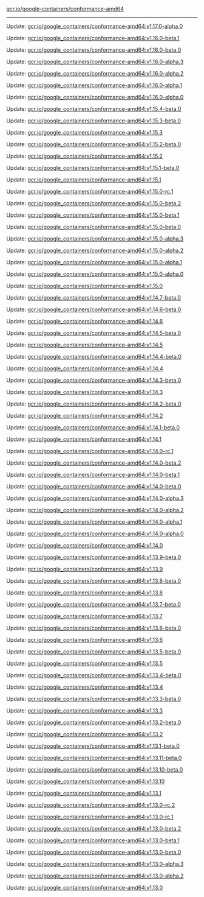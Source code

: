 [gcr.io/google-containers/conformance-amd64](https://hub.docker.com/r/cruse/conformance-amd64/tags/) 

----
Update: [gcr.io/google_containers/conformance-amd64:v1.17.0-alpha.0](https://hub.docker.com/r/cruse/conformance-amd64/tags/)

Update: [gcr.io/google_containers/conformance-amd64:v1.16.0-beta.1](https://hub.docker.com/r/cruse/conformance-amd64/tags/)

Update: [gcr.io/google_containers/conformance-amd64:v1.16.0-beta.0](https://hub.docker.com/r/cruse/conformance-amd64/tags/)

Update: [gcr.io/google_containers/conformance-amd64:v1.16.0-alpha.3](https://hub.docker.com/r/cruse/conformance-amd64/tags/)

Update: [gcr.io/google_containers/conformance-amd64:v1.16.0-alpha.2](https://hub.docker.com/r/cruse/conformance-amd64/tags/)

Update: [gcr.io/google_containers/conformance-amd64:v1.16.0-alpha.1](https://hub.docker.com/r/cruse/conformance-amd64/tags/)

Update: [gcr.io/google_containers/conformance-amd64:v1.16.0-alpha.0](https://hub.docker.com/r/cruse/conformance-amd64/tags/)

Update: [gcr.io/google_containers/conformance-amd64:v1.15.4-beta.0](https://hub.docker.com/r/cruse/conformance-amd64/tags/)

Update: [gcr.io/google_containers/conformance-amd64:v1.15.3-beta.0](https://hub.docker.com/r/cruse/conformance-amd64/tags/)

Update: [gcr.io/google_containers/conformance-amd64:v1.15.3](https://hub.docker.com/r/cruse/conformance-amd64/tags/)

Update: [gcr.io/google_containers/conformance-amd64:v1.15.2-beta.0](https://hub.docker.com/r/cruse/conformance-amd64/tags/)

Update: [gcr.io/google_containers/conformance-amd64:v1.15.2](https://hub.docker.com/r/cruse/conformance-amd64/tags/)

Update: [gcr.io/google_containers/conformance-amd64:v1.15.1-beta.0](https://hub.docker.com/r/cruse/conformance-amd64/tags/)

Update: [gcr.io/google_containers/conformance-amd64:v1.15.1](https://hub.docker.com/r/cruse/conformance-amd64/tags/)

Update: [gcr.io/google_containers/conformance-amd64:v1.15.0-rc.1](https://hub.docker.com/r/cruse/conformance-amd64/tags/)

Update: [gcr.io/google_containers/conformance-amd64:v1.15.0-beta.2](https://hub.docker.com/r/cruse/conformance-amd64/tags/)

Update: [gcr.io/google_containers/conformance-amd64:v1.15.0-beta.1](https://hub.docker.com/r/cruse/conformance-amd64/tags/)

Update: [gcr.io/google_containers/conformance-amd64:v1.15.0-beta.0](https://hub.docker.com/r/cruse/conformance-amd64/tags/)

Update: [gcr.io/google_containers/conformance-amd64:v1.15.0-alpha.3](https://hub.docker.com/r/cruse/conformance-amd64/tags/)

Update: [gcr.io/google_containers/conformance-amd64:v1.15.0-alpha.2](https://hub.docker.com/r/cruse/conformance-amd64/tags/)

Update: [gcr.io/google_containers/conformance-amd64:v1.15.0-alpha.1](https://hub.docker.com/r/cruse/conformance-amd64/tags/)

Update: [gcr.io/google_containers/conformance-amd64:v1.15.0-alpha.0](https://hub.docker.com/r/cruse/conformance-amd64/tags/)

Update: [gcr.io/google_containers/conformance-amd64:v1.15.0](https://hub.docker.com/r/cruse/conformance-amd64/tags/)

Update: [gcr.io/google_containers/conformance-amd64:v1.14.7-beta.0](https://hub.docker.com/r/cruse/conformance-amd64/tags/)

Update: [gcr.io/google_containers/conformance-amd64:v1.14.6-beta.0](https://hub.docker.com/r/cruse/conformance-amd64/tags/)

Update: [gcr.io/google_containers/conformance-amd64:v1.14.6](https://hub.docker.com/r/cruse/conformance-amd64/tags/)

Update: [gcr.io/google_containers/conformance-amd64:v1.14.5-beta.0](https://hub.docker.com/r/cruse/conformance-amd64/tags/)

Update: [gcr.io/google_containers/conformance-amd64:v1.14.5](https://hub.docker.com/r/cruse/conformance-amd64/tags/)

Update: [gcr.io/google_containers/conformance-amd64:v1.14.4-beta.0](https://hub.docker.com/r/cruse/conformance-amd64/tags/)

Update: [gcr.io/google_containers/conformance-amd64:v1.14.4](https://hub.docker.com/r/cruse/conformance-amd64/tags/)

Update: [gcr.io/google_containers/conformance-amd64:v1.14.3-beta.0](https://hub.docker.com/r/cruse/conformance-amd64/tags/)

Update: [gcr.io/google_containers/conformance-amd64:v1.14.3](https://hub.docker.com/r/cruse/conformance-amd64/tags/)

Update: [gcr.io/google_containers/conformance-amd64:v1.14.2-beta.0](https://hub.docker.com/r/cruse/conformance-amd64/tags/)

Update: [gcr.io/google_containers/conformance-amd64:v1.14.2](https://hub.docker.com/r/cruse/conformance-amd64/tags/)

Update: [gcr.io/google_containers/conformance-amd64:v1.14.1-beta.0](https://hub.docker.com/r/cruse/conformance-amd64/tags/)

Update: [gcr.io/google_containers/conformance-amd64:v1.14.1](https://hub.docker.com/r/cruse/conformance-amd64/tags/)

Update: [gcr.io/google_containers/conformance-amd64:v1.14.0-rc.1](https://hub.docker.com/r/cruse/conformance-amd64/tags/)

Update: [gcr.io/google_containers/conformance-amd64:v1.14.0-beta.2](https://hub.docker.com/r/cruse/conformance-amd64/tags/)

Update: [gcr.io/google_containers/conformance-amd64:v1.14.0-beta.1](https://hub.docker.com/r/cruse/conformance-amd64/tags/)

Update: [gcr.io/google_containers/conformance-amd64:v1.14.0-beta.0](https://hub.docker.com/r/cruse/conformance-amd64/tags/)

Update: [gcr.io/google_containers/conformance-amd64:v1.14.0-alpha.3](https://hub.docker.com/r/cruse/conformance-amd64/tags/)

Update: [gcr.io/google_containers/conformance-amd64:v1.14.0-alpha.2](https://hub.docker.com/r/cruse/conformance-amd64/tags/)

Update: [gcr.io/google_containers/conformance-amd64:v1.14.0-alpha.1](https://hub.docker.com/r/cruse/conformance-amd64/tags/)

Update: [gcr.io/google_containers/conformance-amd64:v1.14.0-alpha.0](https://hub.docker.com/r/cruse/conformance-amd64/tags/)

Update: [gcr.io/google_containers/conformance-amd64:v1.14.0](https://hub.docker.com/r/cruse/conformance-amd64/tags/)

Update: [gcr.io/google_containers/conformance-amd64:v1.13.9-beta.0](https://hub.docker.com/r/cruse/conformance-amd64/tags/)

Update: [gcr.io/google_containers/conformance-amd64:v1.13.9](https://hub.docker.com/r/cruse/conformance-amd64/tags/)

Update: [gcr.io/google_containers/conformance-amd64:v1.13.8-beta.0](https://hub.docker.com/r/cruse/conformance-amd64/tags/)

Update: [gcr.io/google_containers/conformance-amd64:v1.13.8](https://hub.docker.com/r/cruse/conformance-amd64/tags/)

Update: [gcr.io/google_containers/conformance-amd64:v1.13.7-beta.0](https://hub.docker.com/r/cruse/conformance-amd64/tags/)

Update: [gcr.io/google_containers/conformance-amd64:v1.13.7](https://hub.docker.com/r/cruse/conformance-amd64/tags/)

Update: [gcr.io/google_containers/conformance-amd64:v1.13.6-beta.0](https://hub.docker.com/r/cruse/conformance-amd64/tags/)

Update: [gcr.io/google_containers/conformance-amd64:v1.13.6](https://hub.docker.com/r/cruse/conformance-amd64/tags/)

Update: [gcr.io/google_containers/conformance-amd64:v1.13.5-beta.0](https://hub.docker.com/r/cruse/conformance-amd64/tags/)

Update: [gcr.io/google_containers/conformance-amd64:v1.13.5](https://hub.docker.com/r/cruse/conformance-amd64/tags/)

Update: [gcr.io/google_containers/conformance-amd64:v1.13.4-beta.0](https://hub.docker.com/r/cruse/conformance-amd64/tags/)

Update: [gcr.io/google_containers/conformance-amd64:v1.13.4](https://hub.docker.com/r/cruse/conformance-amd64/tags/)

Update: [gcr.io/google_containers/conformance-amd64:v1.13.3-beta.0](https://hub.docker.com/r/cruse/conformance-amd64/tags/)

Update: [gcr.io/google_containers/conformance-amd64:v1.13.3](https://hub.docker.com/r/cruse/conformance-amd64/tags/)

Update: [gcr.io/google_containers/conformance-amd64:v1.13.2-beta.0](https://hub.docker.com/r/cruse/conformance-amd64/tags/)

Update: [gcr.io/google_containers/conformance-amd64:v1.13.2](https://hub.docker.com/r/cruse/conformance-amd64/tags/)

Update: [gcr.io/google_containers/conformance-amd64:v1.13.1-beta.0](https://hub.docker.com/r/cruse/conformance-amd64/tags/)

Update: [gcr.io/google_containers/conformance-amd64:v1.13.11-beta.0](https://hub.docker.com/r/cruse/conformance-amd64/tags/)

Update: [gcr.io/google_containers/conformance-amd64:v1.13.10-beta.0](https://hub.docker.com/r/cruse/conformance-amd64/tags/)

Update: [gcr.io/google_containers/conformance-amd64:v1.13.10](https://hub.docker.com/r/cruse/conformance-amd64/tags/)

Update: [gcr.io/google_containers/conformance-amd64:v1.13.1](https://hub.docker.com/r/cruse/conformance-amd64/tags/)

Update: [gcr.io/google_containers/conformance-amd64:v1.13.0-rc.2](https://hub.docker.com/r/cruse/conformance-amd64/tags/)

Update: [gcr.io/google_containers/conformance-amd64:v1.13.0-rc.1](https://hub.docker.com/r/cruse/conformance-amd64/tags/)

Update: [gcr.io/google_containers/conformance-amd64:v1.13.0-beta.2](https://hub.docker.com/r/cruse/conformance-amd64/tags/)

Update: [gcr.io/google_containers/conformance-amd64:v1.13.0-beta.1](https://hub.docker.com/r/cruse/conformance-amd64/tags/)

Update: [gcr.io/google_containers/conformance-amd64:v1.13.0-beta.0](https://hub.docker.com/r/cruse/conformance-amd64/tags/)

Update: [gcr.io/google_containers/conformance-amd64:v1.13.0-alpha.3](https://hub.docker.com/r/cruse/conformance-amd64/tags/)

Update: [gcr.io/google_containers/conformance-amd64:v1.13.0-alpha.2](https://hub.docker.com/r/cruse/conformance-amd64/tags/)

Update: [gcr.io/google_containers/conformance-amd64:v1.13.0](https://hub.docker.com/r/cruse/conformance-amd64/tags/)

